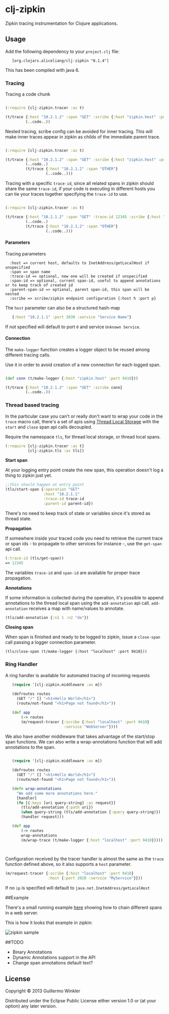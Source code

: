 # clj-zipkin

Zipkin tracing instrumentation for Clojure applications.

## Usage

Add the following dependency to your `project.clj` file:

       [org.clojars.aliceliang/clj-zipkin "0.1.4"]

This has been compiled with java 6.

### Tracing

Tracing a code chunk 

```clojure

(:require [clj-zipkin.tracer :as t)

(t/trace {:host "10.2.1.2" :span "GET" :scribe {:host "zipkin.host" :port 9410}}
         (..code..))

```

Nested tracing, scribe config can be avoided for inner tracing. This will make inner traces
 appear in zipkin as childs of the immediate parent trace.

```clojure

(:require [clj-zipkin.tracer :as t)

(t/trace {:host "10.2.1.2" :span "GET" :scribe {:host "zipkin.host" :port 9410}}
         (..code..)
         (t/trace {:host "10.2.1.2" :span "OTHER"}
                  (..code..)))

```

Tracing with a specific `trace-id`, since all related spans in zipkin should share the
same `trace-id`, if your code is executing in different hosts you can tie your traces
together specifying the `trace-id` to use.

```clojure

(:require [clj-zipkin.tracer :as t)

(t/trace {:host "10.2.1.2" :span "GET" :trace-id 12345 :scribe {:host "zipkin.host" :port 9410}}
         (..code..)
         (t/trace {:host "10.2.1.2" :span "OTHER"}
                  (..code..)))

```

#### Parameters

Tracing parameters

```
  :host => current host, defaults to InetAddress/getLocalHost if unspecified
  :span => span name
  :trace-id => optional, new one will be created if unspecified
  :span-id => optional, current span-id, useful to append annotations or to keep track of created id
  :parent-span-id => optional, parent span-id, this span will be nested
  :scribe => scribe/zipkin endpoint configuration {:host h :port p}
```

The `host` parameter can also be a structured hash-map

```clojure
   {:host "10.2.1.1" :port 3030 :service "Service Name"}
```

If not specified will default to port `0` and service `Unknown Service`.

#### Connection

The `make-logger` function creates a logger object to be reused among different tracing calls.

Use it in order to avoid creation of a new connection for each logged span.

```clojure

(def conn (t/make-logger {:host "zipkin.host" :port 9410}))

(t/trace {:host "10.2.1.2" :span "GET" :scribe conn}
         (..code..))

```
### Thread based tracing

In the particular case you can't or really don't want to wrap your code in the `trace` macro call, there's a set of apis using [Thread Local Storage][1] with the `start` and `close` span api calls decoupled.

Require the namespace `tls`, for thread local storage, or thread local spans.

```clojure
(:require [clj-zipkin.tracer :as t]
          [clj-zipkin.tls :as tls])
```

**Start span**

At your logging entry point create the new span, this operation doesn't log a thing to zipkin just yet.

```clojure
;;this should happen at entry point
(tls/start-span {:operation "GET" 
                 :host "10.2.1.1" 
                 :trace-id trace-id
                 :parent-id parent-id})
```

There's no need to keep track of state or variables since it's stored as thread state. 

**Propagation** 

If somewhere inside your traced code you need to retrieve the current trace or span ids - to propagate to other services for instance -, use the `get-span` api call.

```clojure
(:trace-id (tls/get-span))
=> 12345
```

The variables `trace-id` and `span-id` are available for proper trace propagation.

**Annotations**

If some information is collected during the operation, it's possible to append annotations to the thread local span using the `add-annotation` api call. `add-annotation` receives a map with name/values to annotate.

```clojure
(tls/add-annotation {:n1 1 :n2 "da"})
```

**Closing span**

When span is finished and ready to be logged to zipkin, issue a `close-span` call passing a logger connection parameter.

```
(tls/close-span (t/make-logger {:host "localhost" :port 9410}))
```

### Ring Handler

A ring handler is available for automated tracing of incoming requests

```clojure
   (require '[clj-zipkin.middleware :as m])
  
   (defroutes routes
     (GET "/" [] "<h1>Hello World</h1>")
     (route/not-found "<h1>Page not found</h1>"))

   (def app
       (-> routes
       (m/request-tracer {:scribe {:host "localhost" :port 9410}
                          :service "WebServer"})))

```

We also have another middleware that takes advantage of the start/stop span functions.  We can also write a wrap-annotations function that will add annotations to the span.

```clojure

   (require '[clj-zipkin.middleware :as m])
  
   (defroutes routes
     (GET "/" [] "<h1>Hello World</h1>")
     (route/not-found "<h1>Page not found</h1>"))

   (defn wrap-annotations
     "We add some more annotations here."
     [handler]
     (fn [{:keys [uri query-string] :as request}]
       (tls/add-annotation {:path uri})
       (when query-string (tls/add-annotation {:query query-string)})
       (handler request)))

   (def app
       (-> routes
       wrap-annotations
       (m/wrap-trace (t/make-logger {:host "localhost" :port 9410}))))

   
```

Configuration received by the tracer handler is almost the same as the `trace` function defined above, so it also supports a `host` parameter.

```clojure
(m/request-tracer {:scribe {:host "localhost" :port 9410}
                   :host {:port 2020 :service "MyService"}}))
```

If no `ip` is specified will default to `java.net.InetAddress/getLocalHost`

##Example

There's a small running example [here](examples/server.clj) showing how to chain different spans in a web server.

This is how it looks that example in zipkin:

![zipkin sample](doc/images/clj-zipkin-sample.png?raw=true)


##TODO

* Binary Annotations
* Dynamic Annotations support in the API
* Change span annotations default text?

## License

Copyright © 2013 Guillermo Winkler

Distributed under the Eclipse Public License either version 1.0 or (at
your option) any later version.

[1]: http://docs.oracle.com/javase/7/docs/api/java/lang/ThreadLocal.html